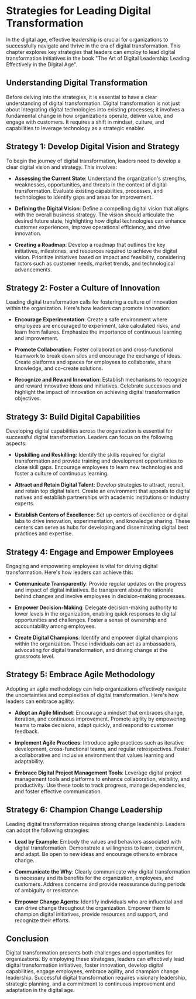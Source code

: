 Strategies for Leading Digital Transformation
========================================================

In the digital age, effective leadership is crucial for organizations to successfully navigate and thrive in the era of digital transformation. This chapter explores key strategies that leaders can employ to lead digital transformation initiatives in the book "The Art of Digital Leadership: Leading Effectively in the Digital Age".

Understanding Digital Transformation
------------------------------------

Before delving into the strategies, it is essential to have a clear understanding of digital transformation. Digital transformation is not just about integrating digital technologies into existing processes; it involves a fundamental change in how organizations operate, deliver value, and engage with customers. It requires a shift in mindset, culture, and capabilities to leverage technology as a strategic enabler.

Strategy 1: Develop Digital Vision and Strategy
-----------------------------------------------

To begin the journey of digital transformation, leaders need to develop a clear digital vision and strategy. This involves:

* **Assessing the Current State**: Understand the organization's strengths, weaknesses, opportunities, and threats in the context of digital transformation. Evaluate existing capabilities, processes, and technologies to identify gaps and areas for improvement.

* **Defining the Digital Vision**: Define a compelling digital vision that aligns with the overall business strategy. The vision should articulate the desired future state, highlighting how digital technologies can enhance customer experiences, improve operational efficiency, and drive innovation.

* **Creating a Roadmap**: Develop a roadmap that outlines the key initiatives, milestones, and resources required to achieve the digital vision. Prioritize initiatives based on impact and feasibility, considering factors such as customer needs, market trends, and technological advancements.

Strategy 2: Foster a Culture of Innovation
------------------------------------------

Leading digital transformation calls for fostering a culture of innovation within the organization. Here's how leaders can promote innovation:

* **Encourage Experimentation**: Create a safe environment where employees are encouraged to experiment, take calculated risks, and learn from failures. Emphasize the importance of continuous learning and improvement.

* **Promote Collaboration**: Foster collaboration and cross-functional teamwork to break down silos and encourage the exchange of ideas. Create platforms and spaces for employees to collaborate, share knowledge, and co-create solutions.

* **Recognize and Reward Innovation**: Establish mechanisms to recognize and reward innovative ideas and initiatives. Celebrate successes and highlight the impact of innovation on achieving digital transformation objectives.

Strategy 3: Build Digital Capabilities
--------------------------------------

Developing digital capabilities across the organization is essential for successful digital transformation. Leaders can focus on the following aspects:

* **Upskilling and Reskilling**: Identify the skills required for digital transformation and provide training and development opportunities to close skill gaps. Encourage employees to learn new technologies and foster a culture of continuous learning.

* **Attract and Retain Digital Talent**: Develop strategies to attract, recruit, and retain top digital talent. Create an environment that appeals to digital natives and establish partnerships with academic institutions or industry experts.

* **Establish Centers of Excellence**: Set up centers of excellence or digital labs to drive innovation, experimentation, and knowledge sharing. These centers can serve as hubs for developing and disseminating digital best practices and expertise.

Strategy 4: Engage and Empower Employees
----------------------------------------

Engaging and empowering employees is vital for driving digital transformation. Here's how leaders can achieve this:

* **Communicate Transparently**: Provide regular updates on the progress and impact of digital initiatives. Be transparent about the rationale behind changes and involve employees in decision-making processes.

* **Empower Decision-Making**: Delegate decision-making authority to lower levels in the organization, enabling quick responses to digital opportunities and challenges. Foster a sense of ownership and accountability among employees.

* **Create Digital Champions**: Identify and empower digital champions within the organization. These individuals can act as ambassadors, advocating for digital transformation, and driving change at the grassroots level.

Strategy 5: Embrace Agile Methodology
-------------------------------------

Adopting an agile methodology can help organizations effectively navigate the uncertainties and complexities of digital transformation. Here's how leaders can embrace agility:

* **Adopt an Agile Mindset**: Encourage a mindset that embraces change, iteration, and continuous improvement. Promote agility by empowering teams to make decisions, adapt quickly, and respond to customer feedback.

* **Implement Agile Practices**: Introduce agile practices such as iterative development, cross-functional teams, and regular retrospectives. Foster a collaborative and inclusive environment that values learning and adaptability.

* **Embrace Digital Project Management Tools**: Leverage digital project management tools and platforms to enhance collaboration, visibility, and productivity. Use these tools to track progress, manage dependencies, and foster effective communication.

Strategy 6: Champion Change Leadership
--------------------------------------

Leading digital transformation requires strong change leadership. Leaders can adopt the following strategies:

* **Lead by Example**: Embody the values and behaviors associated with digital transformation. Demonstrate a willingness to learn, experiment, and adapt. Be open to new ideas and encourage others to embrace change.

* **Communicate the Why**: Clearly communicate why digital transformation is necessary and its benefits for the organization, employees, and customers. Address concerns and provide reassurance during periods of ambiguity or resistance.

* **Empower Change Agents**: Identify individuals who are influential and can drive change throughout the organization. Empower them to champion digital initiatives, provide resources and support, and recognize their efforts.

Conclusion
----------

Digital transformation presents both challenges and opportunities for organizations. By employing these strategies, leaders can effectively lead digital transformation initiatives, foster innovation, develop digital capabilities, engage employees, embrace agility, and champion change leadership. Successful digital transformation requires visionary leadership, strategic planning, and a commitment to continuous improvement and adaptation in the digital age.
